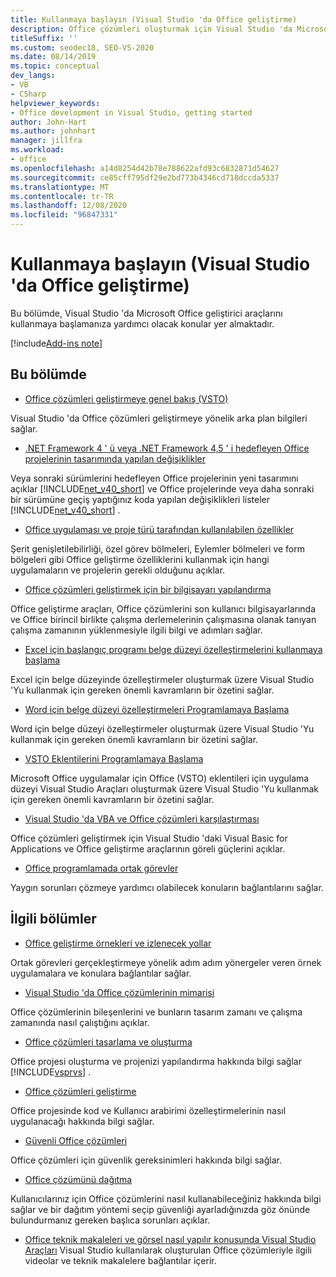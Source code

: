 ```yaml
---
title: Kullanmaya başlayın (Visual Studio 'da Office geliştirme)
description: Office çözümleri oluşturmak için Visual Studio 'da Microsoft Office geliştirici araçlarını kullanmaya nasıl başlayabileceğinizi öğrenin.
titleSuffix: ''
ms.custom: seodec18, SEO-VS-2020
ms.date: 08/14/2019
ms.topic: conceptual
dev_langs:
- VB
- CSharp
helpviewer_keywords:
- Office development in Visual Studio, getting started
author: John-Hart
ms.author: johnhart
manager: jillfra
ms.workload:
- office
ms.openlocfilehash: a14d8254d42b78e788622afd93c6832871d54627
ms.sourcegitcommit: ce85cff795df29e2bd773b4346cd718dccda5337
ms.translationtype: MT
ms.contentlocale: tr-TR
ms.lasthandoff: 12/08/2020
ms.locfileid: "96847331"
---
```

# <a name="get-started-office-development-in-visual-studio"></a>Kullanmaya başlayın (Visual Studio 'da Office geliştirme)
  Bu bölümde, Visual Studio 'da Microsoft Office geliştirici araçlarını kullanmaya başlamanıza yardımcı olacak konular yer almaktadır.

[!include[Add-ins note](includes/addinsnote.md)]

## <a name="in-this-section"></a>Bu bölümde
- [Office çözümleri geliştirmeye genel bakış &#40;VSTO&#41;](../vsto/office-solutions-development-overview-vsto.md)

 Visual Studio 'da Office çözümleri geliştirmeye yönelik arka plan bilgileri sağlar.

- [.NET Framework 4 ' ü veya .NET Framework 4,5 ' i hedefleyen Office projelerinin tasarımında yapılan değişiklikler](../vsto/changes-to-the-design-of-office-projects-that-target-the-dotnet-framework-4-or-the-dotnet-framework-4-5.md)

 Veya sonraki sürümlerini hedefleyen Office projelerinin yeni tasarımını açıklar [!INCLUDE[net_v40_short](../sharepoint/includes/net-v40-short-md.md)] ve Office projelerinde veya daha sonraki bir sürümüne geçiş yaptığınız koda yapılan değişiklikleri listeler [!INCLUDE[net_v40_short](../sharepoint/includes/net-v40-short-md.md)] .

- [Office uygulaması ve proje türü tarafından kullanılabilen özellikler](../vsto/features-available-by-office-application-and-project-type.md)

 Şerit genişletilebilirliği, özel görev bölmeleri, Eylemler bölmeleri ve form bölgeleri gibi Office geliştirme özelliklerini kullanmak için hangi uygulamaların ve projelerin gerekli olduğunu açıklar.

- [Office çözümleri geliştirmek için bir bilgisayarı yapılandırma](../vsto/configuring-a-computer-to-develop-office-solutions.md)

 Office geliştirme araçları, Office çözümlerini son kullanıcı bilgisayarlarında ve Office birincil birlikte çalışma derlemelerinin çalışmasına olanak tanıyan çalışma zamanının yüklenmesiyle ilgili bilgi ve adımları sağlar.

- [Excel için başlangıç programı belge düzeyi özelleştirmelerini kullanmaya başlama](../vsto/getting-started-programming-document-level-customizations-for-excel.md)

 Excel için belge düzeyinde özelleştirmeler oluşturmak üzere Visual Studio 'Yu kullanmak için gereken önemli kavramların bir özetini sağlar.

- [Word için belge düzeyi özelleştirmeleri Programlamaya Başlama](../vsto/getting-started-programming-document-level-customizations-for-word.md)

 Word için belge düzeyi özelleştirmeler oluşturmak üzere Visual Studio 'Yu kullanmak için gereken önemli kavramların bir özetini sağlar.

- [VSTO Eklentilerini Programlamaya Başlama](../vsto/getting-started-programming-vsto-add-ins.md)

 Microsoft Office uygulamalar için Office (VSTO) eklentileri için uygulama düzeyi Visual Studio Araçları oluşturmak üzere Visual Studio 'Yu kullanmak için gereken önemli kavramların bir özetini sağlar.

- [Visual Studio 'da VBA ve Office çözümleri karşılaştırması](../vsto/vba-and-office-solutions-in-visual-studio-compared.md)

 Office çözümleri geliştirmek için Visual Studio 'daki Visual Basic for Applications ve Office geliştirme araçlarının göreli güçlerini açıklar.

- [Office programlamada ortak görevler](../vsto/common-tasks-in-office-programming.md)

 Yaygın sorunları çözmeye yardımcı olabilecek konuların bağlantılarını sağlar.

## <a name="related-sections"></a>İlgili bölümler
- [Office geliştirme örnekleri ve izlenecek yollar](../vsto/office-development-samples-and-walkthroughs.md)

 Ortak görevleri gerçekleştirmeye yönelik adım adım yönergeler veren örnek uygulamalara ve konulara bağlantılar sağlar.

- [Visual Studio 'da Office çözümlerinin mimarisi](../vsto/architecture-of-office-solutions-in-visual-studio.md)

 Office çözümlerinin bileşenlerini ve bunların tasarım zamanı ve çalışma zamanında nasıl çalıştığını açıklar.

- [Office çözümleri tasarlama ve oluşturma](../vsto/designing-and-creating-office-solutions.md)

 Office projesi oluşturma ve projenizi yapılandırma hakkında bilgi sağlar [!INCLUDE[vsprvs](../sharepoint/includes/vsprvs-md.md)] .

- [Office çözümleri geliştirme](../vsto/developing-office-solutions.md)

 Office projesinde kod ve Kullanıcı arabirimi özelleştirmelerinin nasıl uygulanacağı hakkında bilgi sağlar.

- [Güvenli Office çözümleri](../vsto/securing-office-solutions.md)

 Office çözümleri için güvenlik gereksinimleri hakkında bilgi sağlar.

- [Office çözümünü dağıtma](../vsto/deploying-an-office-solution.md)

 Kullanıcılarınız için Office çözümlerini nasıl kullanabileceğiniz hakkında bilgi sağlar ve bir dağıtım yöntemi seçip güvenliği ayarladığınızda göz önünde bulundurmanız gereken başlıca sorunları açıklar.

- [Office teknik makaleleri ve görsel nasıl yapılır konusunda Visual Studio Araçları](/previous-versions/office/developer/office-2007/bb871648(v=office.12)) Visual Studio kullanılarak oluşturulan Office çözümleriyle ilgili videolar ve teknik makalelere bağlantılar içerir.
